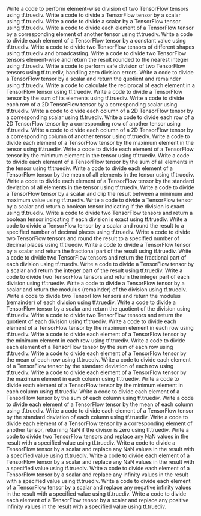Write a code to perform element-wise division of two TensorFlow tensors using tf.truediv.
Write a code to divide a TensorFlow tensor by a scalar using tf.truediv.
Write a code to divide a scalar by a TensorFlow tensor using tf.truediv.
Write a code to divide each element of a TensorFlow tensor by a corresponding element of another tensor using tf.truediv.
Write a code to divide each element of a TensorFlow tensor by a constant value using tf.truediv.
Write a code to divide two TensorFlow tensors of different shapes using tf.truediv and broadcasting.
Write a code to divide two TensorFlow tensors element-wise and return the result rounded to the nearest integer using tf.truediv.
Write a code to perform safe division of two TensorFlow tensors using tf.truediv, handling zero division errors.
Write a code to divide a TensorFlow tensor by a scalar and return the quotient and remainder using tf.truediv.
Write a code to calculate the reciprocal of each element in a TensorFlow tensor using tf.truediv.
Write a code to divide a TensorFlow tensor by the sum of its elements using tf.truediv.
Write a code to divide each row of a 2D TensorFlow tensor by a corresponding scalar using tf.truediv.
Write a code to divide each column of a 2D TensorFlow tensor by a corresponding scalar using tf.truediv.
Write a code to divide each row of a 2D TensorFlow tensor by a corresponding row of another tensor using tf.truediv.
Write a code to divide each column of a 2D TensorFlow tensor by a corresponding column of another tensor using tf.truediv.
Write a code to divide each element of a TensorFlow tensor by the maximum element in the tensor using tf.truediv.
Write a code to divide each element of a TensorFlow tensor by the minimum element in the tensor using tf.truediv.
Write a code to divide each element of a TensorFlow tensor by the sum of all elements in the tensor using tf.truediv.
Write a code to divide each element of a TensorFlow tensor by the mean of all elements in the tensor using tf.truediv.
Write a code to divide each element of a TensorFlow tensor by the standard deviation of all elements in the tensor using tf.truediv.
Write a code to divide a TensorFlow tensor by a scalar and clip the result between a minimum and maximum value using tf.truediv.
Write a code to divide a TensorFlow tensor by a scalar and return a boolean tensor indicating if the division is exact using tf.truediv.
Write a code to divide two TensorFlow tensors and return a boolean tensor indicating if each division is exact using tf.truediv.
Write a code to divide a TensorFlow tensor by a scalar and round the result to a specified number of decimal places using tf.truediv.
Write a code to divide two TensorFlow tensors and round the result to a specified number of decimal places using tf.truediv.
Write a code to divide a TensorFlow tensor by a scalar and return the fractional part of the result using tf.truediv.
Write a code to divide two TensorFlow tensors and return the fractional part of each division using tf.truediv.
Write a code to divide a TensorFlow tensor by a scalar and return the integer part of the result using tf.truediv.
Write a code to divide two TensorFlow tensors and return the integer part of each division using tf.truediv.
Write a code to divide a TensorFlow tensor by a scalar and return the modulus (remainder) of the division using tf.truediv.
Write a code to divide two TensorFlow tensors and return the modulus (remainder) of each division using tf.truediv.
Write a code to divide a TensorFlow tensor by a scalar and return the quotient of the division using tf.truediv.
Write a code to divide two TensorFlow tensors and return the quotient of each division using tf.truediv.
Write a code to divide each element of a TensorFlow tensor by the maximum element in each row using tf.truediv.
Write a code to divide each element of a TensorFlow tensor by the minimum element in each row using tf.truediv.
Write a code to divide each element of a TensorFlow tensor by the sum of each row using tf.truediv.
Write a code to divide each element of a TensorFlow tensor by the mean of each row using tf.truediv.
Write a code to divide each element of a TensorFlow tensor by the standard deviation of each row using tf.truediv.
Write a code to divide each element of a TensorFlow tensor by the maximum element in each column using tf.truediv.
Write a code to divide each element of a TensorFlow tensor by the minimum element in each column using tf.truediv.
Write a code to divide each element of a TensorFlow tensor by the sum of each column using tf.truediv.
Write a code to divide each element of a TensorFlow tensor by the mean of each column using tf.truediv.
Write a code to divide each element of a TensorFlow tensor by the standard deviation of each column using tf.truediv.
Write a code to divide each element of a TensorFlow tensor by a corresponding element of another tensor, returning NaN if the divisor is zero using tf.truediv.
Write a code to divide two TensorFlow tensors and replace any NaN values in the result with a specified value using tf.truediv.
Write a code to divide a TensorFlow tensor by a scalar and replace any NaN values in the result with a specified value using tf.truediv.
Write a code to divide each element of a TensorFlow tensor by a scalar and replace any NaN values in the result with a specified value using tf.truediv.
Write a code to divide each element of a TensorFlow tensor by a scalar and replace any infinity values in the result with a specified value using tf.truediv.
Write a code to divide each element of a TensorFlow tensor by a scalar and replace any negative infinity values in the result with a specified value using tf.truediv.
Write a code to divide each element of a TensorFlow tensor by a scalar and replace any positive infinity values in the result with a specified value using tf.truediv.